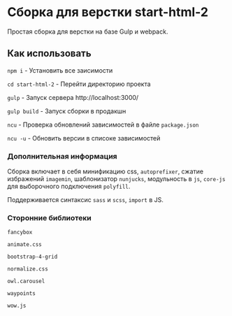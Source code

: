 # Сборка для верстки start-html-2
Простая сборка для верстки на базе Gulp и webpack.

## Как использовать

`npm i` - Установить все заисимости

`cd start-html-2` - Перейти директорию проекта

`gulp` - Запуск сервера http://localhost:3000/

`gulp build` - Запуск сборки в продакшн

`ncu` - Проверка обновлений зависимостей в файле `package.json`

`ncu -u` - Обновить версии в списоке зависимостей

### Дополнительная информация

Сборка включает в себя минификацию css, `autoprefixer`, сжатие избражений `imagemin`, шаблонизатор `nunjucks`, модульность в `js`, `core-js` для выборочного подключения `polyfill`.

Поддерживается синтаксис `sass` и `scss`, `import` в JS.

### Сторонние библиотеки

`fancybox`

`animate.css`

`bootstrap-4-grid`

`normalize.css`

`owl.carousel`

`waypoints`

`wow.js`
